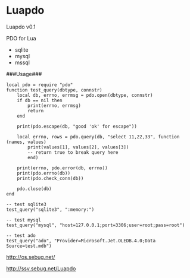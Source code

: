 Luapdo
===============================

Luapdo v0.1

PDO for Lua

* sqlite
* mysql
* mssql

###Usage###

    local pdo = require "pdo"
    function test_query(dbtype, connstr)
    	local db, errno, errmsg = pdo.open(dbtype, connstr)
    	if db == nil then
    		print(errno, errmsg)
    		return
    	end
    	
    	print(pdo.escape(db, "good 'ok' for escape"))
    	
    	local errno, rows = pdo.query(db, "select 11,22,33", function (names, values)
    		print(values[1], values[2], values[3])
    		-- return true to break query here
    		end)
    		
    	print(errno, pdo.error(db, errno))
    	print(pdo.errno(db))
    	print(pdo.check_conn(db))

    	pdo.close(db)
    end
    
    -- test sqlite3
    test_query("sqlite3", ":memory:")

    -- test mysql
    test_query("mysql", "host=127.0.0.1;port=3306;user=root;pass=root")

    -- test ado
    test_query("ado", "Provider=Microsoft.Jet.OLEDB.4.0;Data Source=test.mdb")


http://os.sebug.net/

http://ssv.sebug.net/Luapdo